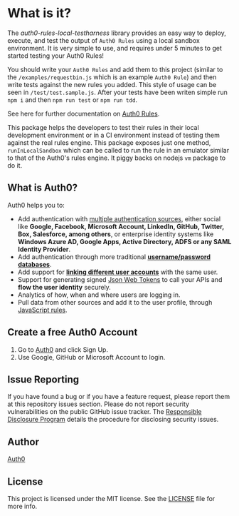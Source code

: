 # What is it?

The *auth0-rules-local-testharness* library provides an easy way to deploy, execute, and test the output of `Auth0 Rules` using a local sandbox environment. It is very simple to use, and requires under 5 minutes to get started testing your Auth0 Rules! 

You should write your `Auth0 Rules` and add them to this project (similar to the `/examples/requestbin.js` which is an example `Auth0 Rule`) and then write tests against the new rules you added. This style of usage can be seen in `/test/test.sample.js`. After your tests have been writen simple run `npm i` and then `npm run test` or `npm run tdd`. 

See here for further documentation on [Auth0 Rules](https://auth0.com/docs/rules).

This package helps the developers to test their rules in their local development environment or in a CI environment instead of testing them against the real rules engine. This package exposes just one method, `runInLocalSandbox` which can be called to run the rule in an emulator similar to that of the Auth0's rules engine. It piggy backs on nodejs `vm` package to do it.



## What is Auth0?

Auth0 helps you to:

* Add authentication with [multiple authentication sources](https://docs.auth0.com/identityproviders), either social like **Google, Facebook, Microsoft Account, LinkedIn, GitHub, Twitter, Box, Salesforce, among others**, or enterprise identity systems like **Windows Azure AD, Google Apps, Active Directory, ADFS or any SAML Identity Provider**.
* Add authentication through more traditional **[username/password databases](https://docs.auth0.com/mysql-connection-tutorial)**.
* Add support for **[linking different user accounts](https://docs.auth0.com/link-accounts)** with the same user.
* Support for generating signed [Json Web Tokens](https://docs.auth0.com/jwt) to call your APIs and **flow the user identity** securely.
* Analytics of how, when and where users are logging in.
* Pull data from other sources and add it to the user profile, through [JavaScript rules](https://docs.auth0.com/rules).

## Create a free Auth0 Account

1. Go to [Auth0](https://auth0.com/signup) and click Sign Up.
2. Use Google, GitHub or Microsoft Account to login.

## Issue Reporting

If you have found a bug or if you have a feature request, please report them at this repository issues section. Please do not report security vulnerabilities on the public GitHub issue tracker. The [Responsible Disclosure Program](https://auth0.com/whitehat) details the procedure for disclosing security issues.

## Author

[Auth0](auth0.com)

## License

This project is licensed under the MIT license. See the [LICENSE](LICENSE) file for more info.
